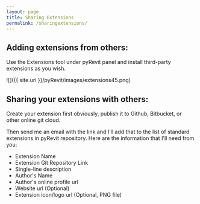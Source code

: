 ```yaml
---
layout: page
title: Sharing Extensions
permalink: /sharingextensions/
---
```


## Adding extensions from others:
Use the Extensions tool under pyRevit panel and install third-party extensions as you wish.

![]({{ site.url }}/pyRevit/images/extensions45.png)

## Sharing your extensions with others:
Create your extension first obviously, publish it to Github, Bitbucket, or other online git cloud.

Then send me an email with the link and I'll add that to the list of standard extensions in pyRevit repository. Here are the information that I'll need from you:

- Extension Name
- Extension Git Repository Link
- Single-line description
- Author's Name
- Author's online profile url
- Website url (Optional)
- Extension icon/logo url (Optional, PNG file)
